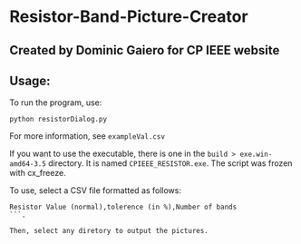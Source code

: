 # Resistor-Band-Picture-Creator

## Created by Dominic Gaiero for CP IEEE website

## Usage:

To run the program, use:

```
python resistorDialog.py
```
For more information, see `exampleVal.csv`

If you want to use the executable, there is one in the `build > exe.win-amd64-3.5` directory. It is named `CPIEEE_RESISTOR.exe`. The script was frozen with cx_freeze.

To use, select a CSV file formatted as follows:
```
Resistor Value (normal),tolerence (in %),Number of bands
```.

Then, select any diretory to output the pictures.
